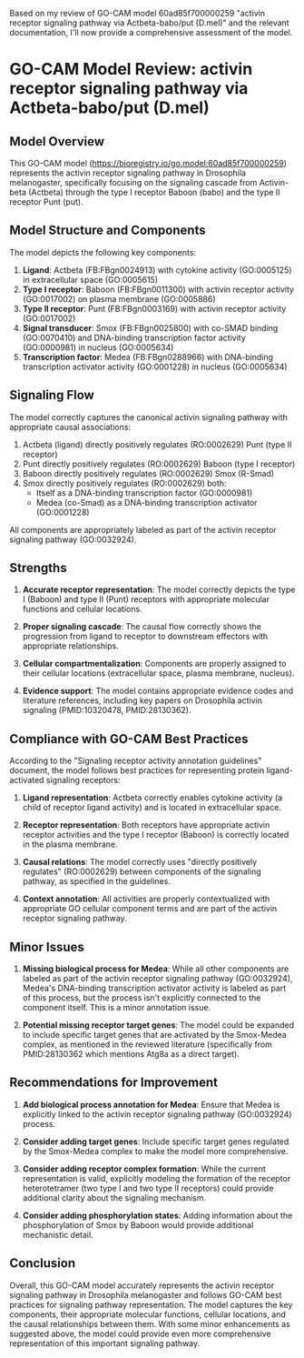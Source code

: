 Based on my review of GO-CAM model 60ad85f700000259 "activin receptor signaling pathway via Actbeta-babo/put (D.mel)" and the relevant documentation, I'll now provide a comprehensive assessment of the model.

# GO-CAM Model Review: activin receptor signaling pathway via Actbeta-babo/put (D.mel)

## Model Overview

This GO-CAM model (https://bioregistry.io/go.model:60ad85f700000259) represents the activin receptor signaling pathway in Drosophila melanogaster, specifically focusing on the signaling cascade from Activin-beta (Actbeta) through the type I receptor Baboon (babo) and the type II receptor Punt (put).

## Model Structure and Components

The model depicts the following key components:

1. **Ligand**: Actbeta (FB:FBgn0024913) with cytokine activity (GO:0005125) in extracellular space (GO:0005615)
2. **Type I receptor**: Baboon (FB:FBgn0011300) with activin receptor activity (GO:0017002) on plasma membrane (GO:0005886)
3. **Type II receptor**: Punt (FB:FBgn0003169) with activin receptor activity (GO:0017002)
4. **Signal transducer**: Smox (FB:FBgn0025800) with co-SMAD binding (GO:0070410) and DNA-binding transcription factor activity (GO:0000981) in nucleus (GO:0005634)
5. **Transcription factor**: Medea (FB:FBgn0288966) with DNA-binding transcription activator activity (GO:0001228) in nucleus (GO:0005634)

## Signaling Flow

The model correctly captures the canonical activin signaling pathway with appropriate causal associations:

1. Actbeta (ligand) directly positively regulates (RO:0002629) Punt (type II receptor)
2. Punt directly positively regulates (RO:0002629) Baboon (type I receptor)
3. Baboon directly positively regulates (RO:0002629) Smox (R-Smad)
4. Smox directly positively regulates (RO:0002629) both:
   - Itself as a DNA-binding transcription factor (GO:0000981)
   - Medea (co-Smad) as a DNA-binding transcription activator (GO:0001228)

All components are appropriately labeled as part of the activin receptor signaling pathway (GO:0032924).

## Strengths

1. **Accurate receptor representation**: The model correctly depicts the type I (Baboon) and type II (Punt) receptors with appropriate molecular functions and cellular locations.

2. **Proper signaling cascade**: The causal flow correctly shows the progression from ligand to receptor to downstream effectors with appropriate relationships.

3. **Cellular compartmentalization**: Components are properly assigned to their cellular locations (extracellular space, plasma membrane, nucleus).

4. **Evidence support**: The model contains appropriate evidence codes and literature references, including key papers on Drosophila activin signaling (PMID:10320478, PMID:28130362).

## Compliance with GO-CAM Best Practices

According to the "Signaling receptor activity annotation guidelines" document, the model follows best practices for representing protein ligand-activated signaling receptors:

1. **Ligand representation**: Actbeta correctly enables cytokine activity (a child of receptor ligand activity) and is located in extracellular space.

2. **Receptor representation**: Both receptors have appropriate activin receptor activities and the type I receptor (Baboon) is correctly located in the plasma membrane.

3. **Causal relations**: The model correctly uses "directly positively regulates" (RO:0002629) between components of the signaling pathway, as specified in the guidelines.

4. **Context annotation**: All activities are properly contextualized with appropriate GO cellular component terms and are part of the activin receptor signaling pathway.

## Minor Issues

1. **Missing biological process for Medea**: While all other components are labeled as part of the activin receptor signaling pathway (GO:0032924), Medea's DNA-binding transcription activator activity is labeled as part of this process, but the process isn't explicitly connected to the component itself. This is a minor annotation issue.

2. **Potential missing receptor target genes**: The model could be expanded to include specific target genes that are activated by the Smox-Medea complex, as mentioned in the reviewed literature (specifically from PMID:28130362 which mentions Atg8a as a direct target).

## Recommendations for Improvement

1. **Add biological process annotation for Medea**: Ensure that Medea is explicitly linked to the activin receptor signaling pathway (GO:0032924) process.

2. **Consider adding target genes**: Include specific target genes regulated by the Smox-Medea complex to make the model more comprehensive.

3. **Consider adding receptor complex formation**: While the current representation is valid, explicitly modeling the formation of the receptor heterotetramer (two type I and two type II receptors) could provide additional clarity about the signaling mechanism.

4. **Consider adding phosphorylation states**: Adding information about the phosphorylation of Smox by Baboon would provide additional mechanistic detail.

## Conclusion

Overall, this GO-CAM model accurately represents the activin receptor signaling pathway in Drosophila melanogaster and follows GO-CAM best practices for signaling pathway representation. The model captures the key components, their appropriate molecular functions, cellular locations, and the causal relationships between them. With some minor enhancements as suggested above, the model could provide even more comprehensive representation of this important signaling pathway.
